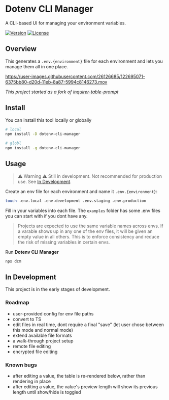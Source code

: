 # Dotenv CLI Manager

A CLI-based UI for managing your environment variables. 

[![Version](https://img.shields.io/npm/v/dotenv-cli-manager.svg)](https://npmjs.org/package/dotenv-cli-manager)
[![License](https://img.shields.io/npm/l/dotenv-cli-manager.svg)](https://github.com/francescov1/dotenv-cli-manager/blob/master/package.json)
<!-- [![npm](https://img.shields.io/npm/dt/dotenv-cli-manager)](https://www.npmjs.com/package/dotenv-cli-manager) -->

## Overview

This generates a `.env.{environment}` file for each environment and lets you manage them all in one place. 

https://user-images.githubusercontent.com/26126685/122695071-6375bb80-d20d-11eb-8a87-5994c8146273.mov

_This project started as a fork of [inquirer-table-prompt](https://github.com/eduardoboucas/inquirer-table-prompt)_

## Install

You can install this tool locally or globally

```bash
# local
npm install -D dotenv-cli-manager

# globl
npm install -g dotenv-cli-manager
```
## Usage

> ⚠ Warning ⚠️ Still in development. Not recommended for production use. See [In Development](#in-development).

Create an env file for each environment and name it `.env.{environment}`:

```bash
touch .env.local .env.development .env.staging .env.production
```

Fill in your variables into each file. The `examples` folder has some .env files you can start with if you dont have any.

> Projects are expected to use the same variable names across envs. If a varable shows up in any one of the env files, it will be given an empty value in all others. This is to enforce consistency and reduce the risk of missing variables in certain envs.

Run <b>Dotenv CLI Manager</b>

```bash
npx dcm
```

## In Development

This project is in the early stages of development.

### Roadmap

- user-provided config for env file paths
- convert to TS
- edit files in real time, dont require a final "save" (let user chose between this mode and normal mode)
- extend available file formats
- a walk-through project setup
- remote file editing
- encrypted file editing

### Known bugs

- after editing a value, the table is re-rendered below, rather than rendering in place
- after editing a value, the value's preview length will show its previous length until show/hide is toggled